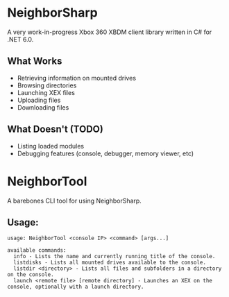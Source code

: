 # NeighborSharp

A very work-in-progress Xbox 360 XBDM client library written in C# for .NET 6.0.

## What Works

* Retrieving information on mounted drives
* Browsing directories
* Launching XEX files
* Uploading files
* Downloading files

## What Doesn't (TODO)

* Listing loaded modules
* Debugging features (console, debugger, memory viewer, etc)

# NeighborTool

A barebones CLI tool for using NeighborSharp.

## Usage:

```
usage: NeighborTool <console IP> <command> [args...]

available commands:
  info - Lists the name and currently running title of the console.
  listdisks - Lists all mounted drives available to the console.
  listdir <directory> - Lists all files and subfolders in a directory on the console.
  launch <remote file> [remote directory] - Launches an XEX on the console, optionally with a launch directory.
```